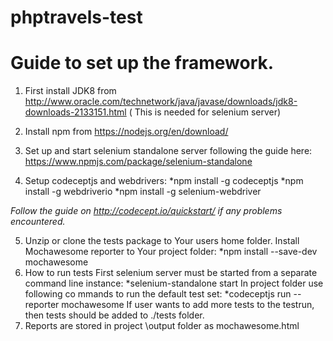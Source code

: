 # phptravels-test

# Guide to set up the framework.
1. First install JDK8 from http://www.oracle.com/technetwork/java/javase/downloads/jdk8-downloads-2133151.html ( This is needed for selenium server)
2. Install npm from https://nodejs.org/en/download/
3. Set up and start selenium standalone server following the guide here: https://www.npmjs.com/package/selenium-standalone

4.  Setup codeceptjs and webdrivers:
*npm install -g codeceptjs
*npm install -g webdriverio
*npm install -g selenium-webdriver

*Follow the guide on http://codecept.io/quickstart/ if any problems encountered.*


5. Unzip or clone the tests package to Your users home folder.
Install Mochawesome reporter to Your project folder:
*npm install --save-dev mochawesome
6. How to run tests
First selenium server must be started from a separate command line instance:
*selenium-standalone start
In project folder use following co mmands to run the default test set:
*codeceptjs run --reporter mochawesome
If user wants to add more tests to the testrun, then tests should be added to ./tests folder.
7. Reports are stored in project \output folder as mochawesome.html


